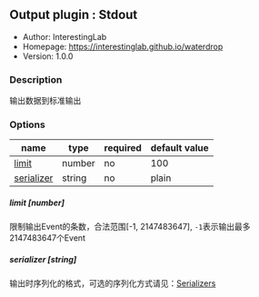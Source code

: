 ## Output plugin : Stdout

* Author: InterestingLab
* Homepage: https://interestinglab.github.io/waterdrop
* Version: 1.0.0

### Description

输出数据到标准输出

### Options

| name | type | required | default value |
| --- | --- | --- | --- |
| [limit](#limit-number) | number | no | 100 |
| [serializer](#serializer-string) | string | no | plain |

##### limit [number]

限制输出Event的条数，合法范围[-1, 2147483647], `-1`表示输出最多2147483647个Event

##### serializer [string]

输出时序列化的格式，可选的序列化方式请见：[Serializers](/#/zh-cn/)
